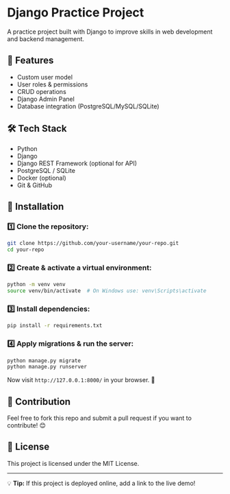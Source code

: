 # Django Practice Project

A practice project built with Django to improve skills in web development and backend management.

## 🚀 Features
<!-- - User authentication (signup, login, logout) -->
- Custom user model
- User roles & permissions
- CRUD operations
- Django Admin Panel
- Database integration (PostgreSQL/MySQL/SQLite)

## 🛠 Tech Stack
- Python
- Django
- Django REST Framework (optional for API)
- PostgreSQL / SQLite
- Docker (optional)
- Git & GitHub

## 📌 Installation
### 1️⃣ Clone the repository:
```bash
git clone https://github.com/your-username/your-repo.git
cd your-repo
```

### 2️⃣ Create & activate a virtual environment:
```bash
python -m venv venv
source venv/bin/activate  # On Windows use: venv\Scripts\activate
```

### 3️⃣ Install dependencies:
```bash
pip install -r requirements.txt
```

### 4️⃣ Apply migrations & run the server:
```bash
python manage.py migrate
python manage.py runserver
```

Now visit `http://127.0.0.1:8000/` in your browser. 🎉

## 🔗 Contribution
Feel free to fork this repo and submit a pull request if you want to contribute! 😊

## 📜 License
This project is licensed under the MIT License.

---

💡 **Tip:** If this project is deployed online, add a link to the live demo!

